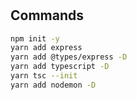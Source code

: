 #

## Commands

```bash
npm init -y
yarn add express
yarn add @types/express -D
yarn add typescript -D
yarn tsc --init
yarn add nodemon -D
```
